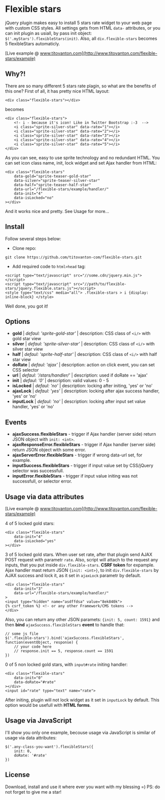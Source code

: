 # Flexible stars
jQuery plugin makes easy to install 5 stars rate widget to your web page with custom CSS styles.
All settings gets from HTML `data-` attributes, or you can init plugin as usiall, by pass init
object: `$('.myStars').flexibleStars(init)`. Also, all `div.flexible-stars` becomes 5 flexibleStars automaticly.

[Live example @ www.titovanton.com](http://www.titovanton.com/flexible-stars/example)

## Why?!
There are so many different 5 stars rate plagin, so what are the benefits of this one? First of all,
it has pretty nice HTML layout:
```
<div class="flexible-stars"></div>
```
becomes
```
<div class="flexible-stars">
    <!- i - because it's icon! Like in Twitter Bootstrap :-3  -->
    <i class="sprite-silver-star" data-rate="1"></i>
    <i class="sprite-silver-star" data-rate="2"></i>
    <i class="sprite-silver-star" data-rate="3"></i>
    <i class="sprite-silver-star" data-rate="4"></i>
    <i class="sprite-silver-star" data-rate="5"></i>
</div>
```
As you can see, easy to use sprite technology and no redundant HTML.
You can set icon class name, init, lock widget and set Ajax handler from HTML:
```
<div class="flexible-stars"
    data-gold="sprite-teaser-gold-star"
    data-silver="sprite-teaser-silver-star"
    data-half="sprite-teaser-half-star"
    data-url="/flexible-stars/example/handler/"
    data-init="4"
    data-isLocked="no"
></div>
```
And it works nice and pretty. See Usage for more...

## Install
Follow several steps below: 

- Clone repo:

`git clone https://github.com/titovanton-com/flexible-stars.git`
    
- Add required code to `html>head` tag:

```
<script type="text/javascript" src="//some.cdn/jquery.min.js"></script>
<script type="text/javascript" src="//path/to/flexible-stars/jquery.flexible.stars.js"></script>
<style type="text/css" media="all"> .flexible-stars > i {display: inline-block} </style>
```

Well done, you got it!

## Options
- **gold**      | *defaul: 'sprite-gold-star'*   | description: CSS class of `<i/>` with gold star view
- **silver**    | *defaul: 'sprite-silver-star'* | description: CSS class of `<i/>` with silver star view
- **half**      | *defaul: 'sprite-half-star'*   | description: CSS class of `<i/>` with half star view
- **doRate**    | *defaul: 'ajax'*               | description: action on click event, you can set CSS selector
- **url**       | *defaul: '/stars/handler/'*    | description: used if doRate == 'ajax'
- **init**      | *defaul: '0'*                  | description: valid values: 0 - 5
- **isLocked**  | *defaul: 'no'*                 | description: locking after initing, 'yes' or 'no'
- **ajaxLock**  | *defaul: 'yes'*                | description: locking after ajax success handler, 'yes' or 'no'
- **inputLock** | *defaul: 'no'*                 | description: locking after input set value handler, 'yes' or 'no'

## Events
- **ajaxSuccess.flexibleStars** - trigger if Ajax handler (server side) return JSON object with `init: <int>`.
- **ajaxResponseError.flexibleStars** - trigger if Ajax handler (server side) return JSON object with some error.
- **ajaxServerError.flexibleStars** - trigger if wrong data-url set, for example.
- **inputSuccess.flexibleStars** - trigger if input value set by CSS/jQuery selector was successfull.
- **inputError.flexibleStars** - trigger if input value initing was not successfull, or selector error.

## Usage via data attributes
[Live example @ www.titovanton.com](http://www.titovanton.com/flexible-stars/example)

4 of 5 locked gold stars:
```
<div class="flexible-stars"
    data-init="4"
    data-isLocked="yes"
></div>
```
3 of 5 locked gold stars. When user set rate, after that plugin send AJAX POST request with parametr `rate`.
Also, script will attach to the request any inputs, that you put inside `div.flexible-stars`. **CSRF token** for
expample. Ajax handler mast return JSON `{init: <int>}`, to init `div.flexible-stars` by AJAX success and lock it, 
as it set in `ajaxLock` parametr by default. 
```
<div class="flexible-stars"
    data-init="3"
    data-url="/flexible-stars/example/handler/"
>
<input type="hidden" name="asdffdsa" value="8ek840k">
{% csrf_token %} <!- or any other Framework/CMS tokens -->
</div>
```
Also, you can return any other JSON paramets: `{init: 5, count: 1591}` and then 
**bind** `ajaxSuccess.flexibleStars` **event** to handle that:
```
// some js file
$('.flexible-stars').bind('ajaxSuccess.flexibleStars', function(eventObject, response) {
    // your code here
    // response.init == 5, response.count == 1591
})
```
0 of 5 non locked gold stars, with `input#rate` initing handler:
```
<div class="flexible-stars"
    data-init="0"
    data-doRate="#rate"
></div>
<input id="rate" type="text" name="rate">
```
After initing, plugin will not lock widget as it set in `inputLock` by default.
This option would be usefull with **HTML forms**.

## Usage via JavaScript
I'll show you only one example, becouse usage via JavaScript is similar of usage via data attributes:

```
$('.any-class-you-want').flexibleStars({
    init: 0,
    doRate: '#rate'
})
```

## License
Download, install and use it where ever you want with my blessing =)
PS: do not forget to give me a star!
